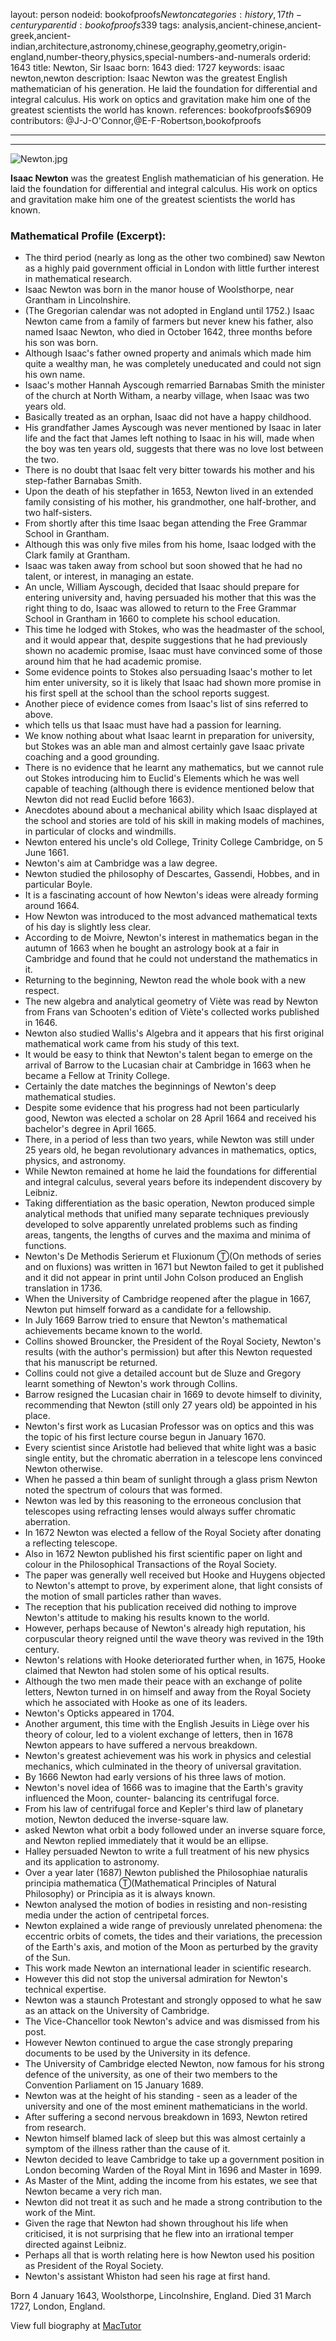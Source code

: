 layout: person
nodeid: bookofproofs$Newton
categories: history,17th-century
parentid: bookofproofs$339
tags: analysis,ancient-chinese,ancient-greek,ancient-indian,architecture,astronomy,chinese,geography,geometry,origin-england,number-theory,physics,special-numbers-and-numerals
orderid: 1643
title: Newton, Sir Isaac
born: 1643
died: 1727
keywords: isaac newton,newton
description: Isaac Newton was the greatest English mathematician of his generation. He laid the foundation for differential and integral calculus. His work on optics and gravitation make him one of the greatest scientists the world has known.
references: bookofproofs$6909
contributors: @J-J-O'Connor,@E-F-Robertson,bookofproofs

---



---

![Newton.jpg](https://github.com/bookofproofs/bookofproofs.github.io/blob/main/_sources/_assets/images/portraits/Newton.jpg?raw=true)

**Isaac Newton** was the greatest English mathematician of his generation. He laid the foundation for differential and integral calculus. His work on optics and gravitation make him one of the greatest scientists the world has known.

### Mathematical Profile (Excerpt):
* The third period (nearly as long as the other two combined) saw Newton as a highly paid government official in London with little further interest in mathematical research.
* Isaac Newton was born in the manor house of Woolsthorpe, near Grantham in Lincolnshire.
* (The Gregorian calendar was not adopted in England until 1752.) Isaac Newton came from a family of farmers but never knew his father, also named Isaac Newton, who died in October 1642, three months before his son was born.
* Although Isaac's father owned property and animals which made him quite a wealthy man, he was completely uneducated and could not sign his own name.
* Isaac's mother Hannah Ayscough remarried Barnabas Smith the minister of the church at North Witham, a nearby village, when Isaac was two years old.
* Basically treated as an orphan, Isaac did not have a happy childhood.
* His grandfather James Ayscough was never mentioned by Isaac in later life and the fact that James left nothing to Isaac in his will, made when the boy was ten years old, suggests that there was no love lost between the two.
* There is no doubt that Isaac felt very bitter towards his mother and his step-father Barnabas Smith.
* Upon the death of his stepfather in 1653, Newton lived in an extended family consisting of his mother, his grandmother, one half-brother, and two half-sisters.
* From shortly after this time Isaac began attending the Free Grammar School in Grantham.
* Although this was only five miles from his home, Isaac lodged with the Clark family at Grantham.
* Isaac was taken away from school but soon showed that he had no talent, or interest, in managing an estate.
* An uncle, William Ayscough, decided that Isaac should prepare for entering university and, having persuaded his mother that this was the right thing to do, Isaac was allowed to return to the Free Grammar School in Grantham in 1660 to complete his school education.
* This time he lodged with Stokes, who was the headmaster of the school, and it would appear that, despite suggestions that he had previously shown no academic promise, Isaac must have convinced some of those around him that he had academic promise.
* Some evidence points to Stokes also persuading Isaac's mother to let him enter university, so it is likely that Isaac had shown more promise in his first spell at the school than the school reports suggest.
* Another piece of evidence comes from Isaac's list of sins referred to above.
* which tells us that Isaac must have had a passion for learning.
* We know nothing about what Isaac learnt in preparation for university, but Stokes was an able man and almost certainly gave Isaac private coaching and a good grounding.
* There is no evidence that he learnt any mathematics, but we cannot rule out Stokes introducing him to Euclid's Elements which he was well capable of teaching (although there is evidence mentioned below that Newton did not read Euclid before 1663).
* Anecdotes abound about a mechanical ability which Isaac displayed at the school and stories are told of his skill in making models of machines, in particular of clocks and windmills.
* Newton entered his uncle's old College, Trinity College Cambridge, on 5 June 1661.
* Newton's aim at Cambridge was a law degree.
* Newton studied the philosophy of Descartes, Gassendi, Hobbes, and in particular Boyle.
* It is a fascinating account of how Newton's ideas were already forming around 1664.
* How Newton was introduced to the most advanced mathematical texts of his day is slightly less clear.
* According to de Moivre, Newton's interest in mathematics began in the autumn of 1663 when he bought an astrology book at a fair in Cambridge and found that he could not understand the mathematics in it.
* Returning to the beginning, Newton read the whole book with a new respect.
* The new algebra and analytical geometry of Viète was read by Newton from Frans van Schooten's edition of Viète's collected works published in 1646.
* Newton also studied Wallis's Algebra and it appears that his first original mathematical work came from his study of this text.
* It would be easy to think that Newton's talent began to emerge on the arrival of Barrow to the Lucasian chair at Cambridge in 1663 when he became a Fellow at Trinity College.
* Certainly the date matches the beginnings of Newton's deep mathematical studies.
* Despite some evidence that his progress had not been particularly good, Newton was elected a scholar on 28 April 1664 and received his bachelor's degree in April 1665.
* There, in a period of less than two years, while Newton was still under 25 years old, he began revolutionary advances in mathematics, optics, physics, and astronomy.
* While Newton remained at home he laid the foundations for differential and integral calculus, several years before its independent discovery by Leibniz.
* Taking differentiation as the basic operation, Newton produced simple analytical methods that unified many separate techniques previously developed to solve apparently unrelated problems such as finding areas, tangents, the lengths of curves and the maxima and minima of functions.
* Newton's De Methodis Serierum et Fluxionum Ⓣ(On methods of series and on fluxions) was written in 1671 but Newton failed to get it published and it did not appear in print until John Colson produced an English translation in 1736.
* When the University of Cambridge reopened after the plague in 1667, Newton put himself forward as a candidate for a fellowship.
* In July 1669 Barrow tried to ensure that Newton's mathematical achievements became known to the world.
* Collins showed Brouncker, the President of the Royal Society, Newton's results (with the author's permission) but after this Newton requested that his manuscript be returned.
* Collins could not give a detailed account but de Sluze and Gregory learnt something of Newton's work through Collins.
* Barrow resigned the Lucasian chair in 1669 to devote himself to divinity, recommending that Newton (still only 27 years old) be appointed in his place.
* Newton's first work as Lucasian Professor was on optics and this was the topic of his first lecture course begun in January 1670.
* Every scientist since Aristotle had believed that white light was a basic single entity, but the chromatic aberration in a telescope lens convinced Newton otherwise.
* When he passed a thin beam of sunlight through a glass prism Newton noted the spectrum of colours that was formed.
* Newton was led by this reasoning to the erroneous conclusion that telescopes using refracting lenses would always suffer chromatic aberration.
* In 1672 Newton was elected a fellow of the Royal Society after donating a reflecting telescope.
* Also in 1672 Newton published his first scientific paper on light and colour in the Philosophical Transactions of the Royal Society.
* The paper was generally well received but Hooke and Huygens objected to Newton's attempt to prove, by experiment alone, that light consists of the motion of small particles rather than waves.
* The reception that his publication received did nothing to improve Newton's attitude to making his results known to the world.
* However, perhaps because of Newton's already high reputation, his corpuscular theory reigned until the wave theory was revived in the 19th  century.
* Newton's relations with Hooke deteriorated further when, in 1675, Hooke claimed that Newton had stolen some of his optical results.
* Although the two men made their peace with an exchange of polite letters, Newton turned in on himself and away from the Royal Society which he associated with Hooke as one of its leaders.
* Newton's Opticks appeared in 1704.
* Another argument, this time with the English Jesuits in Liège over his theory of colour, led to a violent exchange of letters, then in 1678 Newton appears to have suffered a nervous breakdown.
* Newton's greatest achievement was his work in physics and celestial mechanics, which culminated in the theory of universal gravitation.
* By 1666 Newton had early versions of his three laws of motion.
* Newton's novel idea of 1666 was to imagine that the Earth's gravity influenced the Moon, counter- balancing its centrifugal force.
* From his law of centrifugal force and Kepler's third law of planetary motion, Newton deduced the inverse-square law.
* asked Newton what orbit a body followed under an inverse square force, and Newton replied immediately that it would be an ellipse.
* Halley persuaded Newton to write a full treatment of his new physics and its application to astronomy.
* Over a year later (1687) Newton published the Philosophiae naturalis principia mathematica Ⓣ(Mathematical Principles of Natural Philosophy) or Principia as it is always known.
* Newton analysed the motion of bodies in resisting and non-resisting media under the action of centripetal forces.
* Newton explained a wide range of previously unrelated phenomena: the eccentric orbits of comets, the tides and their variations, the precession of the Earth's axis, and motion of the Moon as perturbed by the gravity of the Sun.
* This work made Newton an international leader in scientific research.
* However this did not stop the universal admiration for Newton's technical expertise.
* Newton was a staunch Protestant and strongly opposed to what he saw as an attack on the University of Cambridge.
* The Vice-Chancellor took Newton's advice and was dismissed from his post.
* However Newton continued to argue the case strongly preparing documents to be used by the University in its defence.
* The University of Cambridge elected Newton, now famous for his strong defence of the university, as one of their two members to the Convention Parliament on 15 January 1689.
* Newton was at the height of his standing - seen as a leader of the university and one of the most eminent mathematicians in the world.
* After suffering a second nervous breakdown in 1693, Newton retired from research.
* Newton himself blamed lack of sleep but this was almost certainly a symptom of the illness rather than the cause of it.
* Newton decided to leave Cambridge to take up a government position in London becoming Warden of the Royal Mint in 1696 and Master in 1699.
* As Master of the Mint, adding the income from his estates, we see that Newton became a very rich man.
* Newton did not treat it as such and he made a strong contribution to the work of the Mint.
* Given the rage that Newton had shown throughout his life when criticised, it is not surprising that he flew into an irrational temper directed against Leibniz.
* Perhaps all that is worth relating here is how Newton used his position as President of the Royal Society.
* Newton's assistant Whiston had seen his rage at first hand.

Born 4 January 1643, Woolsthorpe, Lincolnshire, England. Died 31 March 1727, London, England.

View full biography at [MacTutor](https://mathshistory.st-andrews.ac.uk/Biographies/Newton/)
